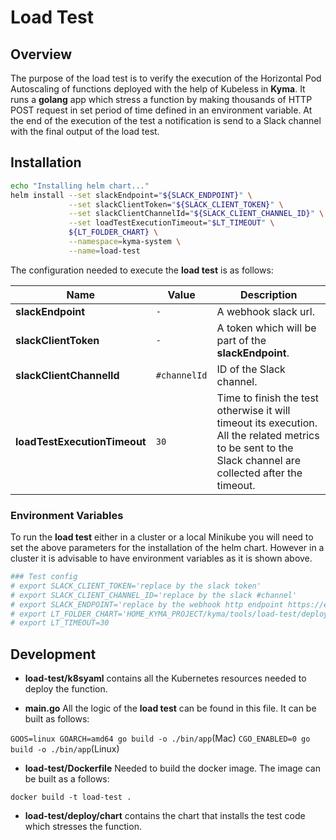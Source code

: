 # Load Test


## Overview

The purpose of the load test is to verify the execution of the Horizontal Pod Autoscaling of functions deployed with the help of Kubeless in **Kyma**. It runs a **golang** app which stress a function by making thousands of HTTP POST request in set period of time defined in an environment variable. At the end of the execution of the test a notification is send to a Slack channel with the final output of the load test.

## Installation

```bash
echo "Installing helm chart..."
helm install --set slackEndpoint="${SLACK_ENDPOINT}" \
             --set slackClientToken="${SLACK_CLIENT_TOKEN}" \
             --set slackClientChannelId="${SLACK_CLIENT_CHANNEL_ID}" \
             --set loadTestExecutionTimeout="$LT_TIMEOUT" \
             ${LT_FOLDER_CHART} \
             --namespace=kyma-system \
             --name=load-test
```

The configuration needed to execute the **load test** is as follows:

 | Name | Value | Description |
 |------|---------------|-------------|
**slackEndpoint** |`-`| A webhook slack url.
**slackClientToken** |`-`|  A token which will be part of the **slackEndpoint**.
**slackClientChannelId** |`#channelId`| ID of the Slack channel.
**loadTestExecutionTimeout** |`30`| Time to finish the test otherwise it will timeout its execution. All the related metrics to be sent to the Slack channel are collected after the timeout.

### Environment Variables

To run the **load test** either in a cluster or a local Minikube you will need to set the above parameters for the installation of the helm chart. However in a cluster it is advisable to have environment variables as it is shown above.

```bash
### Test config
# export SLACK_CLIENT_TOKEN='replace by the slack token'
# export SLACK_CLIENT_CHANNEL_ID='replace by the slack #channel'
# export SLACK_ENDPOINT='replace by the webhook http endpoint https://endpoint_here'
# export LT_FOLDER_CHART='HOME_KYMA_PROJECT/kyma/tools/load-test/deploy/chart/load-test'
# export LT_TIMEOUT=30
```

## Development

- **load-test/k8syaml**  contains all the Kubernetes resources needed to deploy the function.

- **main.go** All the logic of the **load test** can be found in this file. It can be built as follows:
 
 `GOOS=linux GOARCH=amd64 go build -o ./bin/app`(Mac)
 `CGO_ENABLED=0 go build -o ./bin/app`(Linux)
 
- **load-test/Dockerfile** Needed to build the docker image. The image can be built as a follows:

`docker build -t load-test .`

- **load-test/deploy/chart** contains the chart that installs the test code which stresses the function.
